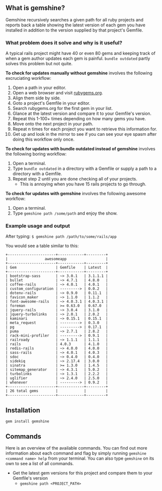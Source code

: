 ## What is gemshine?

Gemshine recursively searches a given path for all ruby projects and reports back a table showing the latest version of each gem you have installed in addition to the version supplied by that project's Gemfile.

### What problem does it solve and why is it useful?

A typical rails project might have 40 or even 80 gems and keeping track of when a gem author updates each gem is painful. `bundle outdated` partly solves this problem but not quite.

**To check for updates manually without gemshine** involves the following excruciating workflow:

1. Open a path in your editor.
2. Open a web browser and visit [rubygems.org](http://www.rubygems.org).
3. Align them side by side.
4. Goto a project's Gemfile in your editor.
5. Search rubygems.org for the first gem in your list.
6. Glance at the latest version and compare it to your Gemfile's version.
7. Repeat this 1-100+ times depending on how many gems you have.
8. Move onto the next project in your path.
9. Repeat n times for each project you want to retrieve this information for.
10. Get up and look in the mirror to see if you can see your eye spasm after doing this workflow only once.

**To check for updates with bundle outdated instead of gemshine** involves the following boring workflow:

1. Open a terminal.
2. Type `bundle outdated` in a directory with a Gemfile or supply a path to a directory with a Gemfile.
3. Repeat step 2 until you are done checking all of your projects.
    - This is annoying when you have 15 rails projects to go through.

**To check for updates with gemshine** involves the following awesome workflow:

1. Open a terminal.
2. Type `gemshine path /some/path` and enjoy the show.

### Example usage and output

After typing: `$ gemshine path /path/to/some/rails/app`

You would see a table similar to this:

```
+----------------------+------------+---------+
|                 awesomeapp                  |
+----------------------+------------+---------+
| Gem                  | Gemfile    | Latest  |
+----------------------+------------+---------+
| bootstrap-sass       | ~> 3.0.1   | 3.1.1.1 |
| bullet               | ~> 4.7.1   | 4.8.0   |
| coffee-rails         | ~> 4.0.1   | 4.0.1   |
| custom_configuration | ---------> | 0.0.2   |
| dotenv-rails         | ~> 0.9.0   | 0.11.1  |
| favicon_maker        | ~> 1.1.0   | 1.1.2   |
| font-awesome-rails   | ~> 4.0.3.1 | 4.0.3.1 |
| foreman              | >= 0.63.0  | 0.67.0  |
| jquery-rails         | ~> 3.0.4   | 3.1.0   |
| jquery-turbolinks    | ~> 2.0.1   | 2.0.2   |
| kaminari             | ~> 0.15.1  | 0.15.1  |
| meta_request         | ---------> | 0.3.0   |
| pg                   | ---------> | 0.17.1  |
| puma                 | ~> 2.7.1   | 2.8.2   |
| rack-mini-profiler   | ---------> | 0.9.1   |
| railroady            | ~> 1.1.1   | 1.1.1   |
| rails                | 4.0.3      | 4.1.0   |
| redis-rails          | ~> 4.0.0   | 4.0.0   |
| sass-rails           | ~> 4.0.1   | 4.0.3   |
| sdoc                 | ~> 0.4.0   | 0.4.0   |
| sidekiq              | ~> 2.17.4  | 3.0.0   |
| sinatra              | >= 1.3.0   | 1.4.5   |
| sitemap_generator    | ~> 4.3.1   | 5.0.2   |
| turbolinks           | ~> 1.3.1   | 2.2.2   |
| uglifier             | ~> 2.4.0   | 2.5.0   |
| whenever             | ---------> | 0.9.2   |
+----------------------+------------+---------+
| 26 total gems        |            |         |
+----------------------+------------+---------+
```

## Installation

`gem install gemshine`

## Commands

Here is an overview of the available commands. You can find out more information about each command and flag by simply
running `gemshine <command name> help` from your terminal. You can also type `gemshine` on its own to see a list of all commands.

- Get the latest gem versions for this project and compare them to your Gemfile's version
    - `gemshine path <PROJECT_PATH>`